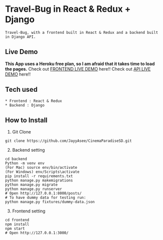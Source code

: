 # Travel-Bug in React & Redux + Django
```
Travel-Bug, with a frontend built in React & Redux and a backend built in Django API.
```
## Live Demo
**This App uses a Heroku free plan, so I am afraid that it takes time to load the pages.**
Check out [FRONTEND LIVE DEMO](https://CinemaParadiseFront.jajuanaf.repl.co) here!!
Check out [API LIVE DEMO](https://CinemaParadiseBack.jajuanaf.repl.co) here!!
## Tech used
```
* Frontend : React & Redux
* Backend : Django
```
## How to Install
1. Git Clone
```
git clone https://github.com/JayyAsee/CinemaParadiseSD.git
```
2. Backend setting
```
cd backend
Python -m venv env
(For Mac) source env/bin/activate
(For Windows) env/Scripts\activate
pip install -r requirements.txt
python manage.py makemigrations
python manage.py migrate
python manage.py runserver
# Open http://127.0.0.1:8000/posts/
# To have dummy data for testing run:
python manage.py fixtures/dummy-data.json
```
3. Frontend setting
```
cd frontend
npm install
npm start
# Open http://127.0.0.1:3000/
```